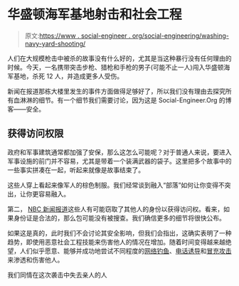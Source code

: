 # 华盛顿海军基地射击和社会工程

> 原文:[https://www . social-engineer . org/social-engineering/washing-navy-yard-shooting/](https://www.social-engineer.org/social-engineering/washing-navy-yard-shooting/)

人们在大规模枪击中被杀的故事没有什么好的，尤其是当这种暴行没有任何理由的时候。今天，一名携带突击步枪、猎枪和手枪的男子(可能不止一人)闯入华盛顿海军基地，杀死 12 人，并造成更多人受伤。

新闻在报道那栋大楼里发生的事件方面做得足够好了，所以我们没有理由去探究所有血淋淋的细节。有一个细节我们需要讨论，因为这是 Social-Engineer.Org 的博客——安全。

## 获得访问权限

政府和军事建筑通常都加强了安保，那么这怎么可能呢？对于普通人来说，要进入军事设施的前门并不容易，尤其是带着一个装满武器的袋子。这里把多个故事中的一些事实拼凑在一起，听起来就像是故事结束了。

这些人穿上看起来像军人的棕色制服。我们经常谈到融入“部落”如何让你变得不突出，让你更容易融入。

第二， [NBC 新闻报道](http://usnews.nbcnews.com/_news/2013/09/16/20522196-at-least-12-killed-in-shooting-rampage-at-washington-navy-yard-chief-says?lite "NBC News")这些人有可能窃取了其他人的身份以获得访问权。看来，如果身份证是合法的，那么包可能没有被搜查。我们确信更多的细节将很快公布。

如果这是真的，此时我们不会讨论其安全影响，但我们会指出，这确实表明了一种趋势，即使用恶意社会工程技能来伤害他人的情况在增加。随着时间变得越来越绝望，人们似乎愿意、能够并成功地尝试不同程度的[网络钓鱼](https://www.social-engineer.org/framework/general-discussion/real-world-examples/phishing/)、[电话诱导](https://www.social-engineer.org/framework/general-discussion/common-attacks/phone/)和[冒充攻击](https://www.social-engineer.org/framework/general-discussion/common-attacks/delivery-person/)来渗透和伤害他人。

我们同情在这次袭击中失去亲人的人